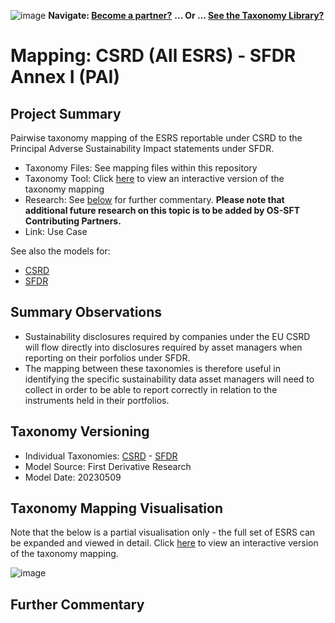 ![image](https://user-images.githubusercontent.com/112073913/188821900-0c411acf-fbdd-4163-adc9-3ba4e2be78df.png)
**Navigate: [Become a partner?](https://github.com/OS-SFT/06-COLLABORATORS-PARTNERS)**
**... Or ... [See the Taxonomy Library?](https://github.com/orgs/OS-SFT/projects/2)**

# Mapping: CSRD (All ESRS) - SFDR Annex I (PAI)

## Project Summary

Pairwise taxonomy mapping of the ESRS reportable under CSRD to the Principal Adverse Sustainability Impact statements under SFDR.

- Taxonomy Files: See mapping files within this repository
- Taxonomy Tool: Click [here](https://os-sft.solidatus.com/viewer/share/Ua80kk9Ppv7Rl3BZXUTUOP3pfXmzpS1Q) to view an interactive version of the taxonomy mapping
- Research: See [below](https://github.com/OS-SFT/Taxonomy-Mappings-Library/tree/main/Taxonomy%20Mappings%20-%20Double/CSRD%20-%20SFDR#further-commentary) for further commentary. **Please note that additional future research on this topic is to be added by OS-SFT Contributing Partners.**
- Link: Use Case

See also the models for:
- [CSRD](https://github.com/OS-SFT/Taxonomy-Mappings-Library/tree/main/Single%20Taxonomies/CSRD)
- [SFDR](https://github.com/OS-SFT/Taxonomy-Mappings-Library/tree/main/Single%20Taxonomies/SFDR)

## Summary Observations

- Sustainability disclosures required by companies under the EU CSRD will flow directly into disclosures required by asset managers when reporting on their porfolios under SFDR.
- The mapping between these taxonomies is therefore useful in identifying the specific sustainability data asset managers will need to collect in order to be able to report correctly in relation to the instruments held in their portfolios.

## Taxonomy Versioning

- Individual Taxonomies: [CSRD](https://github.com/OS-SFT/Taxonomy-Mappings-Library/tree/main/Single%20Taxonomies/CSRD) - [SFDR](https://github.com/OS-SFT/Taxonomy-Mappings-Library/tree/main/Single%20Taxonomies/SFDR)
- Model Source: First Derivative Research
- Model Date: 20230509

## Taxonomy Mapping Visualisation

Note that the below is a partial visualisation only - the full set of ESRS can be expanded and viewed in detail. Click [here](https://os-sft.solidatus.com/viewer/share/Ua80kk9Ppv7Rl3BZXUTUOP3pfXmzpS1Q) to view an interactive version of the taxonomy mapping.

![image](https://github.com/OS-SFT/Taxonomy-Mappings-Library/assets/112079442/320c8d46-0343-40e6-9548-0938a076485e)

## Further Commentary


